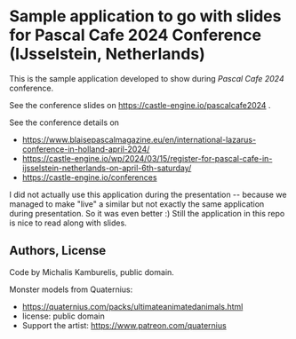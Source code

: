 # Sample application to go with slides for Pascal Cafe 2024 Conference (IJsselstein, Netherlands)

This is the sample application developed to show during _Pascal Cafe 2024_ conference.

See the conference slides on https://castle-engine.io/pascalcafe2024 .

See the conference details on
- https://www.blaisepascalmagazine.eu/en/international-lazarus-conference-in-holland-april-2024/
- https://castle-engine.io/wp/2024/03/15/register-for-pascal-cafe-in-ijsselstein-netherlands-on-april-6th-saturday/
- https://castle-engine.io/conferences

I did not actually use this application during the presentation -- because we managed to make "live" a similar but not exactly the same application during presentation. So it was even better :) Still the application in this repo is nice to read along with slides.

## Authors, License

Code by Michalis Kamburelis, public domain.

Monster models from Quaternius:
- https://quaternius.com/packs/ultimateanimatedanimals.html
- license: public domain
- Support the artist: https://www.patreon.com/quaternius
